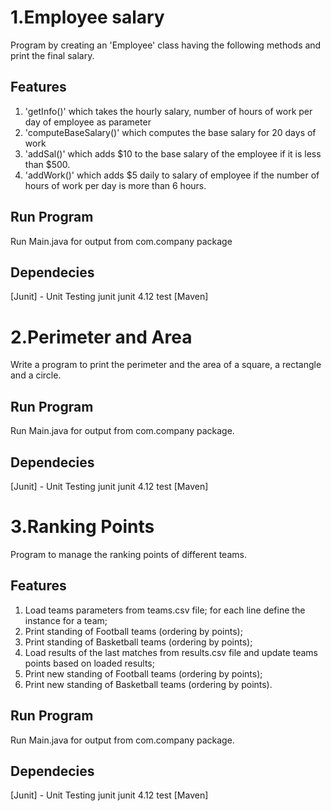 # 1.Employee salary

Program by creating an 'Employee' class having the following methods and print the final salary.

## Features 

1. 'getInfo()' which takes the hourly salary, number of hours of work per day of employee as parameter 
2. 'computeBaseSalary()' which computes the base salary for 20 days of work 
3. 'addSal()' which adds $10 to the base salary of the employee if it is less than $500. 
4. 'addWork()' which adds $5 daily to salary of employee if the number of hours of work per day is more than 6 hours.

## Run Program
Run Main.java for output from com.company package

## Dependecies
[Junit] - Unit Testing
        <dependency>
            <groupId>junit</groupId>
            <artifactId>junit</artifactId>
            <version>4.12</version>
            <scope>test</scope>
        </dependency>
[Maven]


# 2.Perimeter and Area

Write a program to print the perimeter and the area of a square, a rectangle and a circle. 

## Run Program

Run Main.java for output from com.company package.

## Dependecies
[Junit] - Unit Testing
        <dependency>
            <groupId>junit</groupId>
            <artifactId>junit</artifactId>
            <version>4.12</version>
            <scope>test</scope>
        </dependency>
[Maven]

# 3.Ranking Points
Program to manage the ranking points of different teams. 

## Features 
1.	Load teams parameters from teams.csv file; for each line define the instance for a team; 
2.	Print standing of Football teams (ordering by points); 
3.	Print standing of Basketball teams (ordering by points); 
4.	Load results of the last matches from results.csv file and update teams points based on loaded results; 
5.	Print new standing of Football teams (ordering by points); 
6.	Print new standing of Basketball teams (ordering by points). 

## Run Program

Run Main.java for output from com.company package.

## Dependecies
[Junit] - Unit Testing
        <dependency>
            <groupId>junit</groupId>
            <artifactId>junit</artifactId>
            <version>4.12</version>
            <scope>test</scope>
        </dependency>
[Maven]



